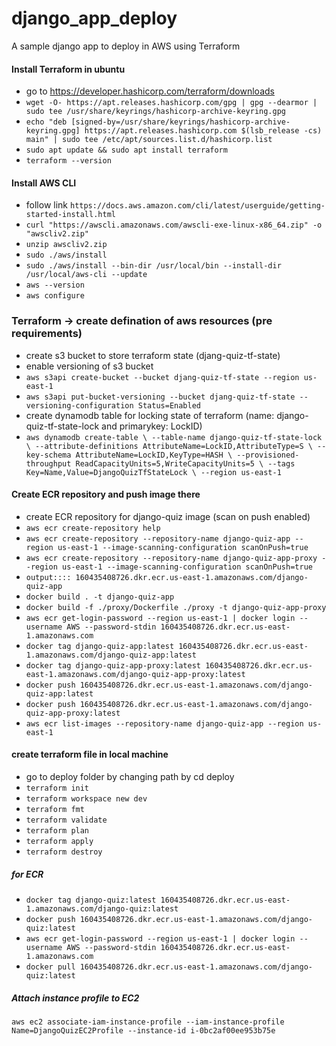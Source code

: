 # django_app_deploy
A sample django app to deploy in AWS using Terraform


#### Install Terraform in ubuntu
- go to https://developer.hashicorp.com/terraform/downloads
- `wget -O- https://apt.releases.hashicorp.com/gpg | gpg --dearmor | sudo tee /usr/share/keyrings/hashicorp-archive-keyring.gpg`
- `echo "deb [signed-by=/usr/share/keyrings/hashicorp-archive-keyring.gpg] https://apt.releases.hashicorp.com $(lsb_release -cs) main" | sudo tee /etc/apt/sources.list.d/hashicorp.list`
- `sudo apt update && sudo apt install terraform`
- `terraform --version`

#### Install AWS CLI
- follow link `https://docs.aws.amazon.com/cli/latest/userguide/getting-started-install.html`
- `curl "https://awscli.amazonaws.com/awscli-exe-linux-x86_64.zip" -o "awscliv2.zip"`
- `unzip awscliv2.zip`
- `sudo ./aws/install`
- `sudo ./aws/install --bin-dir /usr/local/bin --install-dir /usr/local/aws-cli --update`
- `aws --version`
- `aws configure`

### Terraform -> create defination of aws resources (pre requirements)
- create s3 bucket to store terraform state (djang-quiz-tf-state)
- enable versioning of s3 bucket
- `aws s3api create-bucket --bucket djang-quiz-tf-state --region us-east-1`
- `aws s3api put-bucket-versioning --bucket djang-quiz-tf-state --versioning-configuration Status=Enabled`
- create dynamodb table for locking state of terraform (name: django-quiz-tf-state-lock and primarykey: LockID)
- `aws dynamodb create-table \
    --table-name django-quiz-tf-state-lock \
    --attribute-definitions AttributeName=LockID,AttributeType=S \
    --key-schema AttributeName=LockID,KeyType=HASH \
    --provisioned-throughput ReadCapacityUnits=5,WriteCapacityUnits=5 \
    --tags Key=Name,Value=DjangoQuizTfStateLock \
    --region us-east-1
`

#### Create ECR repository and push image there
- create ECR repository for django-quiz image (scan on push enabled)
- `aws ecr create-repository help`
- `aws ecr create-repository --repository-name django-quiz-app --region us-east-1 --image-scanning-configuration scanOnPush=true`
- `aws ecr create-repository --repository-name django-quiz-app-proxy --region us-east-1 --image-scanning-configuration scanOnPush=true`
- `output:::: 160435408726.dkr.ecr.us-east-1.amazonaws.com/django-quiz-app`
- `docker build . -t django-quiz-app`
- `docker build -f ./proxy/Dockerfile ./proxy -t django-quiz-app-proxy`
- `aws ecr get-login-password --region us-east-1 | docker login --username AWS --password-stdin 160435408726.dkr.ecr.us-east-1.amazonaws.com`
- `docker tag django-quiz-app:latest 160435408726.dkr.ecr.us-east-1.amazonaws.com/django-quiz-app:latest`
- `docker tag django-quiz-app-proxy:latest 160435408726.dkr.ecr.us-east-1.amazonaws.com/django-quiz-app-proxy:latest`
- `docker push 160435408726.dkr.ecr.us-east-1.amazonaws.com/django-quiz-app:latest`
- `docker push 160435408726.dkr.ecr.us-east-1.amazonaws.com/django-quiz-app-proxy:latest`
- `aws ecr list-images --repository-name django-quiz-app --region us-east-1`

#### create terraform file in local machine
- go to deploy folder by changing path by cd deploy
- `terraform init`
- `terraform workspace new dev`
- `terraform fmt`
- `terraform validate`
- `terraform plan`
- `terraform apply`
- `terraform destroy`

##### for ECR
- `docker tag django-quiz:latest 160435408726.dkr.ecr.us-east-1.amazonaws.com/django-quiz:latest`
- `docker push 160435408726.dkr.ecr.us-east-1.amazonaws.com/django-quiz:latest`
- `aws ecr get-login-password --region us-east-1 | docker login --username AWS --password-stdin 160435408726.dkr.ecr.us-east-1.amazonaws.com`
- `docker pull 160435408726.dkr.ecr.us-east-1.amazonaws.com/django-quiz:latest`

##### Attach instance profile to EC2
`aws ec2 associate-iam-instance-profile --iam-instance-profile Name=DjangoQuizEC2Profile --instance-id i-0bc2af00ee953b75e`